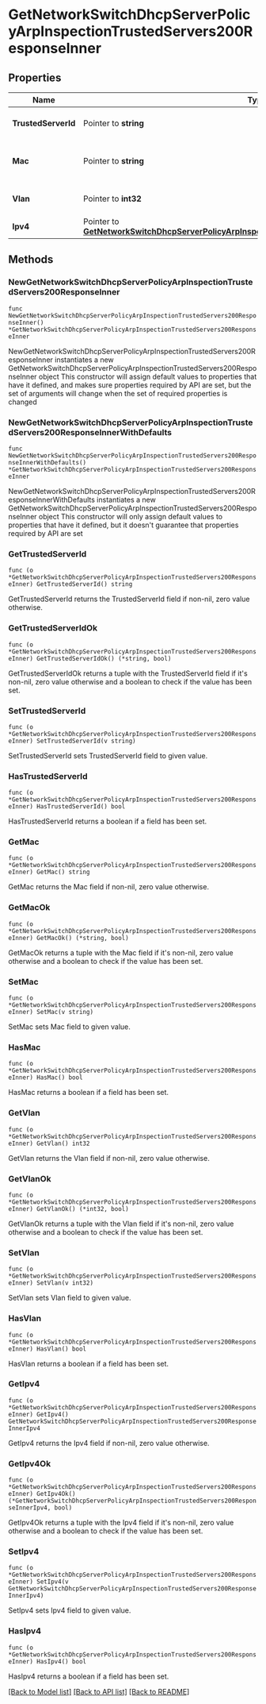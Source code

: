 # GetNetworkSwitchDhcpServerPolicyArpInspectionTrustedServers200ResponseInner

## Properties

Name | Type | Description | Notes
------------ | ------------- | ------------- | -------------
**TrustedServerId** | Pointer to **string** | ID of the trusted server. | [optional] 
**Mac** | Pointer to **string** | Mac address of the trusted server. | [optional] 
**Vlan** | Pointer to **int32** | Vlan ID of the trusted server. | [optional] 
**Ipv4** | Pointer to [**GetNetworkSwitchDhcpServerPolicyArpInspectionTrustedServers200ResponseInnerIpv4**](GetNetworkSwitchDhcpServerPolicyArpInspectionTrustedServers200ResponseInnerIpv4.md) |  | [optional] 

## Methods

### NewGetNetworkSwitchDhcpServerPolicyArpInspectionTrustedServers200ResponseInner

`func NewGetNetworkSwitchDhcpServerPolicyArpInspectionTrustedServers200ResponseInner() *GetNetworkSwitchDhcpServerPolicyArpInspectionTrustedServers200ResponseInner`

NewGetNetworkSwitchDhcpServerPolicyArpInspectionTrustedServers200ResponseInner instantiates a new GetNetworkSwitchDhcpServerPolicyArpInspectionTrustedServers200ResponseInner object
This constructor will assign default values to properties that have it defined,
and makes sure properties required by API are set, but the set of arguments
will change when the set of required properties is changed

### NewGetNetworkSwitchDhcpServerPolicyArpInspectionTrustedServers200ResponseInnerWithDefaults

`func NewGetNetworkSwitchDhcpServerPolicyArpInspectionTrustedServers200ResponseInnerWithDefaults() *GetNetworkSwitchDhcpServerPolicyArpInspectionTrustedServers200ResponseInner`

NewGetNetworkSwitchDhcpServerPolicyArpInspectionTrustedServers200ResponseInnerWithDefaults instantiates a new GetNetworkSwitchDhcpServerPolicyArpInspectionTrustedServers200ResponseInner object
This constructor will only assign default values to properties that have it defined,
but it doesn't guarantee that properties required by API are set

### GetTrustedServerId

`func (o *GetNetworkSwitchDhcpServerPolicyArpInspectionTrustedServers200ResponseInner) GetTrustedServerId() string`

GetTrustedServerId returns the TrustedServerId field if non-nil, zero value otherwise.

### GetTrustedServerIdOk

`func (o *GetNetworkSwitchDhcpServerPolicyArpInspectionTrustedServers200ResponseInner) GetTrustedServerIdOk() (*string, bool)`

GetTrustedServerIdOk returns a tuple with the TrustedServerId field if it's non-nil, zero value otherwise
and a boolean to check if the value has been set.

### SetTrustedServerId

`func (o *GetNetworkSwitchDhcpServerPolicyArpInspectionTrustedServers200ResponseInner) SetTrustedServerId(v string)`

SetTrustedServerId sets TrustedServerId field to given value.

### HasTrustedServerId

`func (o *GetNetworkSwitchDhcpServerPolicyArpInspectionTrustedServers200ResponseInner) HasTrustedServerId() bool`

HasTrustedServerId returns a boolean if a field has been set.

### GetMac

`func (o *GetNetworkSwitchDhcpServerPolicyArpInspectionTrustedServers200ResponseInner) GetMac() string`

GetMac returns the Mac field if non-nil, zero value otherwise.

### GetMacOk

`func (o *GetNetworkSwitchDhcpServerPolicyArpInspectionTrustedServers200ResponseInner) GetMacOk() (*string, bool)`

GetMacOk returns a tuple with the Mac field if it's non-nil, zero value otherwise
and a boolean to check if the value has been set.

### SetMac

`func (o *GetNetworkSwitchDhcpServerPolicyArpInspectionTrustedServers200ResponseInner) SetMac(v string)`

SetMac sets Mac field to given value.

### HasMac

`func (o *GetNetworkSwitchDhcpServerPolicyArpInspectionTrustedServers200ResponseInner) HasMac() bool`

HasMac returns a boolean if a field has been set.

### GetVlan

`func (o *GetNetworkSwitchDhcpServerPolicyArpInspectionTrustedServers200ResponseInner) GetVlan() int32`

GetVlan returns the Vlan field if non-nil, zero value otherwise.

### GetVlanOk

`func (o *GetNetworkSwitchDhcpServerPolicyArpInspectionTrustedServers200ResponseInner) GetVlanOk() (*int32, bool)`

GetVlanOk returns a tuple with the Vlan field if it's non-nil, zero value otherwise
and a boolean to check if the value has been set.

### SetVlan

`func (o *GetNetworkSwitchDhcpServerPolicyArpInspectionTrustedServers200ResponseInner) SetVlan(v int32)`

SetVlan sets Vlan field to given value.

### HasVlan

`func (o *GetNetworkSwitchDhcpServerPolicyArpInspectionTrustedServers200ResponseInner) HasVlan() bool`

HasVlan returns a boolean if a field has been set.

### GetIpv4

`func (o *GetNetworkSwitchDhcpServerPolicyArpInspectionTrustedServers200ResponseInner) GetIpv4() GetNetworkSwitchDhcpServerPolicyArpInspectionTrustedServers200ResponseInnerIpv4`

GetIpv4 returns the Ipv4 field if non-nil, zero value otherwise.

### GetIpv4Ok

`func (o *GetNetworkSwitchDhcpServerPolicyArpInspectionTrustedServers200ResponseInner) GetIpv4Ok() (*GetNetworkSwitchDhcpServerPolicyArpInspectionTrustedServers200ResponseInnerIpv4, bool)`

GetIpv4Ok returns a tuple with the Ipv4 field if it's non-nil, zero value otherwise
and a boolean to check if the value has been set.

### SetIpv4

`func (o *GetNetworkSwitchDhcpServerPolicyArpInspectionTrustedServers200ResponseInner) SetIpv4(v GetNetworkSwitchDhcpServerPolicyArpInspectionTrustedServers200ResponseInnerIpv4)`

SetIpv4 sets Ipv4 field to given value.

### HasIpv4

`func (o *GetNetworkSwitchDhcpServerPolicyArpInspectionTrustedServers200ResponseInner) HasIpv4() bool`

HasIpv4 returns a boolean if a field has been set.


[[Back to Model list]](../README.md#documentation-for-models) [[Back to API list]](../README.md#documentation-for-api-endpoints) [[Back to README]](../README.md)


